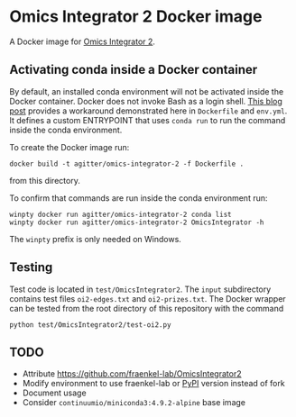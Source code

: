 # Omics Integrator 2 Docker image

A Docker image for [Omics Integrator 2](https://github.com/fraenkel-lab/OmicsIntegrator2).

## Activating conda inside a Docker container

By default, an installed conda environment will not be activated inside the Docker container.
Docker does not invoke Bash as a login shell.
[This blog post](https://pythonspeed.com/articles/activate-conda-dockerfile/) provides a workaround demonstrated here in `Dockerfile` and `env.yml`.
It defines a custom ENTRYPOINT that uses `conda run` to run the command inside the conda environment.

To create the Docker image run:
```
docker build -t agitter/omics-integrator-2 -f Dockerfile .
```
from this directory.

To confirm that commands are run inside the conda environment run:
```
winpty docker run agitter/omics-integrator-2 conda list
winpty docker run agitter/omics-integrator-2 OmicsIntegrator -h
```
The `winpty` prefix is only needed on Windows.

## Testing
Test code is located in `test/OmicsIntegrator2`.
The `input` subdirectory contains test files `oi2-edges.txt` and `oi2-prizes.txt`.
The Docker wrapper can be tested from the root directory of this repository with the command
```
python test/OmicsIntegrator2/test-oi2.py
```

## TODO
- Attribute https://github.com/fraenkel-lab/OmicsIntegrator2
- Modify environment to use fraenkel-lab or [PyPI](https://pypi.org/project/OmicsIntegrator/) version instead of fork
- Document usage
- Consider `continuumio/miniconda3:4.9.2-alpine` base image